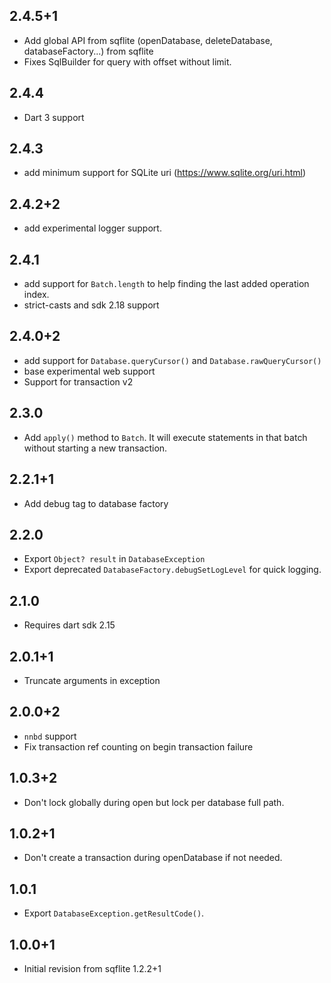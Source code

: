 ## 2.4.5+1

* Add global API from sqflite (openDatabase, deleteDatabase, databaseFactory...) from sqflite
* Fixes SqlBuilder for query with offset without limit.

## 2.4.4

* Dart 3 support

## 2.4.3

* add minimum support for SQLite uri (https://www.sqlite.org/uri.html)

## 2.4.2+2

* add experimental logger support.

## 2.4.1

* add support for `Batch.length` to help finding the last added operation index.
* strict-casts and sdk 2.18 support

## 2.4.0+2

* add support for `Database.queryCursor()` and `Database.rawQueryCursor()`
* base experimental web support
* Support for transaction v2

## 2.3.0

- Add `apply()` method to `Batch`. It will execute statements in that batch
  without starting a new transaction.

## 2.2.1+1

* Add debug tag to database factory

## 2.2.0

* Export `Object? result` in `DatabaseException`
* Export deprecated `DatabaseFactory.debugSetLogLevel` for quick logging.

## 2.1.0

* Requires dart sdk 2.15

## 2.0.1+1

* Truncate arguments in exception

## 2.0.0+2

* `nnbd` support
* Fix transaction ref counting on begin transaction failure

## 1.0.3+2

* Don't lock globally during open but lock per database full path.
 
## 1.0.2+1

* Don't create a transaction during openDatabase if not needed.

## 1.0.1

* Export `DatabaseException.getResultCode()`.

## 1.0.0+1

* Initial revision from sqflite 1.2.2+1
